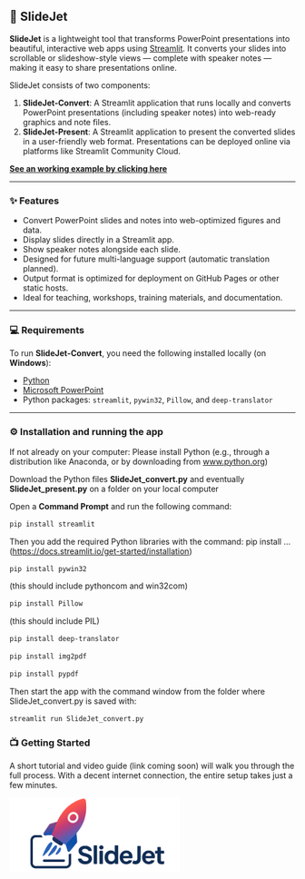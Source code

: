 ## 🚀 SlideJet

**SlideJet** is a lightweight tool that transforms PowerPoint presentations into beautiful, interactive web apps using [Streamlit](https://streamlit.io). It converts your slides into scrollable or slideshow-style views — complete with speaker notes — making it easy to share presentations online.

SlideJet consists of two components:

1. **SlideJet-Convert**: A Streamlit application that runs locally and converts PowerPoint presentations (including speaker notes) into web-ready graphics and note files.
2. **SlideJet-Present**: A Streamlit application to present the converted slides in a user-friendly web format. Presentations can be deployed online via platforms like Streamlit Community Cloud.

[**See an working example by clicking here**](https://slidejet-overview.streamlit.app/)

---

### ✨ Features

- Convert PowerPoint slides and notes into web-optimized figures and data.
- Display slides directly in a Streamlit app.
- Show speaker notes alongside each slide.
- Designed for future multi-language support (automatic translation planned).
- Output format is optimized for deployment on GitHub Pages or other static hosts.
- Ideal for teaching, workshops, training materials, and documentation.

---

### 💻 Requirements

To run **SlideJet-Convert**, you need the following installed locally (on **Windows**):

- [Python](https://www.python.org/downloads/)
- [Microsoft PowerPoint](https://www.microsoft.com/microsoft-365/powerpoint)
- Python packages: `streamlit`, `pywin32`, `Pillow`, and `deep-translator`
  
---

### ⚙️ Installation and running the app

If not already on your computer: Please install Python (e.g., through a distribution like Anaconda, or by downloading from www.python.org)

Download the Python files **SlideJet_convert.py** and eventually **SlideJet_present.py** on a folder on your local computer

Open a **Command Prompt** and run the following command:

```bash
pip install streamlit
```

Then you add the required Python libraries with the command: pip install …
 (https://docs.streamlit.io/get-started/installation)
 
 ```bash
pip install pywin32
```

(this should include pythoncom and win32com)

 ```bash
pip install Pillow
```

(this should include PIL)

 ```bash
pip install deep-translator
```

 ```bash
pip install img2pdf
```

 ```bash
pip install pypdf
```

Then start the app with the command window from the folder where SlideJet_convert.py is saved with:

```bash
streamlit run SlideJet_convert.py
```

### 📺 Getting Started

A short tutorial and video guide (link coming soon) will walk you through the full process.
With a decent internet connection, the entire setup takes just a few minutes.

<img src="FIGS/SlideJet_Logo_Wide_small.png" alt="SlideJet Logo" width="300">
